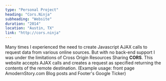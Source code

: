 ```yaml
---
type: "Personal Project"
heading: "Cors.Ninja"
subheading: "Website"
duration: "2014"
location: "Austin, TX"
link: "http://cors.ninja"
---
```


Many times I experienced the need to create Javascript AJAX calls to request data from various online sources. But with no back-end support I was under the limitations of Cross Origin Resources Sharing **CORS**. This website accepts AJAX calls and creates a request as specified returning the contents of the remote destination. (Example usage: front page AmodernStory.com Blog posts and Footer's Google Ticker)